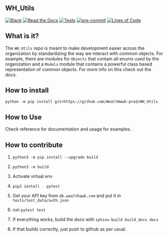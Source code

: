 WH_Utils
---------


[![Black](https://img.shields.io/badge/code%20style-black-000000.svg)](https://github.com/psf/black)
[![Read the Docs](https://img.shields.io/badge/Docs-Here-blue.svg)](https://docs.wealthawk.com)
[![Tests](https://github.com/McClain-Thiel/WH_Utils/workflows/Tests/badge.svg)](https://github.com/McClain-Thiel/WH_Utils/actions?workflow=Tests)
[![pre-commit](https://img.shields.io/badge/pre--commit-enabled-brightgreen?logo=pre-commit&logoColor=white)](https://github.com/pre-commit/pre-commit)
[![Lines of Code](https://tokei.rs/b1/github/McClain-Thiel/WH_Utils)](https://github.com/McClain-Thiel/WH_Utils)

What is it?
---------------

The `WH_Utils` repo is meant to make development easier across the organization by standardizing the way
we interact with common objects. For example, there are modules for `Objects` that contain all enums used
by the organization and a `Models` module that contains a powerful class based representation of common
objects. For more info on this check out the docs.

How to install
-------------------

``python -m pip install git+https://github.com/WealtHawk-prod/WH_Utils``

How to Use
-------------

Check reference for documentation and usage for examples.

How to contribute
---------------------

1. ``python3 -m pip install --upgrade build``

2. ``python3 -m build``

3. Activate virtual env

4. ``pip3 install . pytest``

5. Get your API key from ``db.wealthawk.com`` and put it in ``tests/test_data/auth.json``

6. run ``pytest test``

7. If everything works, build the docs with ``sphinx-build build_docs docs``

8. If that builds correctly, just push to github as per usual.

